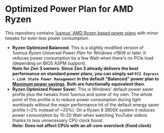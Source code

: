 Optimized Power Plan for AMD Ryzen
====
This repository contains [1usmus' AMD Ryzen based power plans](https://www.techpowerup.com/review/1usmus-power-plan-for-amd-ryzen-new-developments/) with minor tweaks for even less power consumption.
* **Ryzen Optimized Balanced:** This is a slightly modified version of *1usmus Ryzen Universal Power Plan* for Windows v1909 or later. It reduces power consumption by a few Watt when there's no PCIe load (depending on BIOS ASPM support).  
**Note for Zen 3 owners: Since Zen 3 already delivers the best performance on standard power plans, you can simply set `PCI Express > Link State Power Management` in the default "Balanced" power plan to [Maximum power savings](https://www.tenforums.com/tutorials/100629-remove-link-state-power-management-power-options-windows-10-a.html). Both are functionally equivalent then.**
* **Ryzen Optimized Power Saver:** This is Windows' default power saver profile plus the tweaks from 1usmus and some of my own. The whole point of this profile is to reduce power consumption during light workloads without the major performance hit of the default energy saver profile (~2% instead of ~20%). On a Ryzen 9 3900X system it reduces power consumption by 10-20 Watt when watching YouTube videos thanks to less unnecessary CPU clock boost.  
**Note: Does not affect CPUs with an all-core overclock (fixed clock)**
